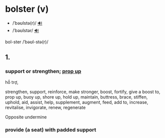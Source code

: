 # bolster (v)

- /ˈbəʊlstə(r)/ [🔊](https://www.oxfordlearnersdictionaries.com/media/english/uk_pron/b/bol/bolst/bolster__gb_1.mp3)
- /ˈbəʊlstər/ [🔊](https://www.oxfordlearnersdictionaries.com/media/english/us_pron/b/bol/bolst/bolster__us_1.mp3)

bol-ster /ˈbəʊl-stə(r)/

## 1.

### support or strengthen; [prop up](../p/prop-up-pv.md#lean-something-against-something-else)

hỗ trợ, 

strengthen, support, reinforce, make stronger, boost, fortify, give a boost to, prop up, buoy up, shore up, hold up, maintain, buttress, brace, stiffen, uphold, aid, assist, help, supplement, augment, feed, add to, increase, revitalise, invigorate, renew, regenerate

Opposite undermine

### provide (a seat) with padded support